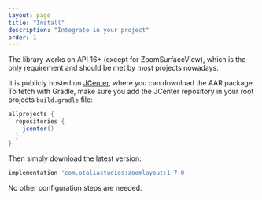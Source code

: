 ```yaml
---
layout: page
title: "Install"
description: "Integrate in your project"
order: 1
---
```


The library works on API 16+ (except for ZoomSurfaceView), which is the only requirement and 
should be met by most projects nowadays.

It is publicly hosted on [JCenter](https://bintray.com/natario/android/ZoomLayout), where you
can download the AAR package. To fetch with Gradle, make sure you add the JCenter repository in your root projects `build.gradle` file:

```groovy
allprojects {
  repositories {
    jcenter()
  }
}
```

Then simply download the latest version:

```groovy
implementation 'com.otaliastudios:zoomlayout:1.7.0'
```

No other configuration steps are needed.